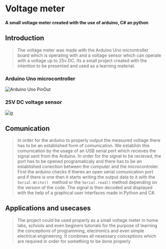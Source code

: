 # Voltage meter
#### A small voltage meter created with the use of arduino, C# an python

## Introduction


>The voltage meter was made with the Arduino Uno microntroller board which is operating with
>and a voltage sensor which can operate with a voltage up to 25v DC.
>Its a small project created with the intention to be presented and used as a learning material.

### Arduino Uno microcontroller

![Arduino Uno PinOut](https://tewt1.netlify.app/arduino.jpg)

### 25V DC voltage sensor
![g](https://microcontrollerslab.com/wp-content/uploads/2021/03/Voltage-sensor-module-pinout-diagram.jpg)

 

## Comunication
>In order for the arduino to properly output the measured voltage there has to be an established form of comunication.
>We establish this comunication by the usage of an USB serial port which recieves the signal sent from the Arduino.
>In order for the signal to be recieved, the port has to be opened programaticaly and there has to be an established conection between the computer and the microcontroler.
>First the arduino checks if theres an open serial comunication port and if there is one then it starts writing the output data to it with the ```Serial.Write() ``` method or the ```Serial.read()``` method depending on the version of the code.
>The signal is then decoded and displayed with the help of a graphical user interfaces  made  in Python and C#.

## Applications and usecases
>The project could be used properly as a small voltage meter in home labs, schools and even beginers tutorials for the purpose of learning the conceptions of programming, electronics and even simple electrical engineering.
>It combines all nesessary conceptions which are required in order for something to be done properly
